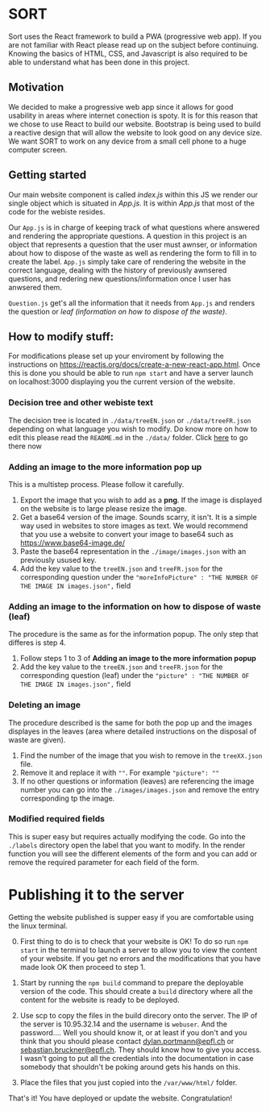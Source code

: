# SORT

Sort uses the React framework to build a PWA (progressive web app). If you are not familiar with React please read up on the subject before continuing. Knowing the basics of HTML, CSS, and Javascript is also required to be able to understand what has been done in this project.

## Motivation

We decided to make a progressive web app since it allows for good usability in areas where internet conection is spoty. It is for this reason that we chose to use React to build our website. Bootstrap is being used to build a reactive design that will allow the website to look good on any device size. We want SORT to work on any device from a small cell phone to a huge computer screen.

## Getting started

Our main website component is called _index.js_ within this JS we render our single object which is situated in _App.js_. It is within _App.js_ that most of the code for the webiste resides.

Our `App.js` is in charge of keeping track of what questions where answered and rendering the appropriate questions. A question in this project is an object that represents a question that the user must awnser, or information about how to dispose of the waste as well as rendering the form to fill in to create the label. `App.js` simply take care of rendering the website in the correct language, dealing with the history of previously awnsered questions, and redering new questions/information once I user has anwsered them.

`Question.js` get's all the information that it needs from `App.js` and renders the question or _leaf (information on how to dispose of the waste)_.

## How to modify stuff:

For modifications please set up your enviroment by following the instructions on https://reactjs.org/docs/create-a-new-react-app.html. Once this is done you should be able to run `npm start` and have a server launch on localhost:3000 displaying you the current version of the website.

### Decision tree and other webiste text

The decision tree is located in `./data/treeEN.json` or `./data/treeFR.json` depending on what language you wish to modify. Do know more on how to edit this please read the `README.md` in the `./data/` folder. Click [here](./data/README.md) to go there now

### Adding an image to the more information pop up

This is a multistep process. Please follow it carefully.

1. Export the image that you wish to add as a **png**. If the image is displayed on the website is to large please resize the image.
2. Get a base64 version of the image. Sounds scarry, it isn't. It is a simple way used in websites to store images as text. We would recommend that you use a website to convert your image to base64 such as https://www.base64-image.de/
3. Paste the base64 representation in the `./image/images.json` with an previously usused key.
4. Add the key value to the `treeEN.json` and `treeFR.json` for the corresponding question under the `"moreInfoPicture" : "THE NUMBER OF THE IMAGE IN images.json",` field

### Adding an image to the information on how to dispose of waste (leaf)

The procedure is the same as for the information popup. The only step that differes is step 4.

1. Follow steps 1 to 3 of **Adding an image to the more information popup**
2. Add the key value to the `treeEN.json` and `treeFR.json` for the corresponding question (leaf) under the `"picture" : "THE NUMBER OF THE IMAGE IN images.json",` field

### Deleting an image

The procedure described is the same for both the pop up and the images displayes in the leaves (area where detailed instructions on the disposal of waste are given).

1. Find the number of the image that you wish to remove in the `treeXX.json` file.
2. Remove it and replace it with `""`. For example `"picture": ""`
3. If no other questions or information (leaves) are referencing the image number you can go into the `./images/images.json` and remove the entry corresponding tp the image.

### Modified required fields

This is super easy but requires actually modifying the code. Go into the `./labels` directory open the label that you want to modify. In the render function you will see the different elements of the form and you can add or remove the required parameter for each field of the form.

# Publishing it to the server

Getting the website published is supper easy if you are comfortable using the linux terminal.

0. First thing to do is to check that your website is OK! To do so run `npm start` in the terminal to launch a server to allow you to view the content of your website. If you get no errors and the modifications that you have made look OK then proceed to step 1.
1. Start by running the `npm build` command to prepare the deployable version of the code. This should create a `build` directory where all the content for the website is ready to be deployed.
1. Use scp to copy the files in the build direcory onto the server. The IP of the server is 10.95.32.14 and the username is `webuser`. And the password.... Well you should know it, or at least if you don't and you think that you should please contact dylan.portmann@epfl.ch or sebastian.bruckner@epfl.ch. They should know how to give you access. I wasn't going to put all the credentials into the documentation in case somebody that shouldn't be poking around gets his hands on this.

1. Place the files that you just copied into the `/var/www/html/` folder.

That's it! You have deployed or update the website. Congratulation!
